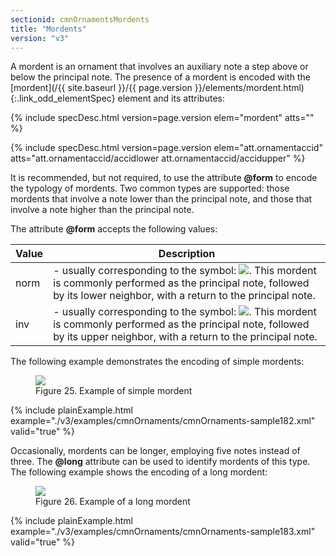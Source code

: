 ```yaml
---
sectionid: cmnOrnamentsMordents
title: "Mordents"
version: "v3"
---
```




A mordent is an ornament that involves an auxiliary note a step above or below the
principal
note. The presence of a mordent is encoded with the [mordent](/{{ site.baseurl }}/{{ page.version }}/elements/mordent.html){:.link_odd_elementSpec} element and
its attributes:




{% include specDesc.html version=page.version elem="mordent" atts="" %}

{% include specDesc.html version=page.version elem="att.ornamentaccid" atts="att.ornamentaccid/accidlower att.ornamentaccid/accidupper" %}




It is recommended, but not required, to use the attribute **@form** to encode the
typology of mordents. Two common types are supported: those mordents that involve
a note lower
than the principal note, and those that involve a note higher than the principal note.


The attribute **@form** accepts the following values:

<table class="table table-striped table-hover">
   <thead>
      <tr>
         <th>Value</th>
         <th>Description</th>
      </tr>
   </thead>
   <tbody>
      <tr>
         <td>norm</td>
         <td> - usually corresponding to the symbol: 
            <img src="../../../../guidelines/v3/Images/modules/cmnOrnaments/lower_mordent.png" class="graphic"></img>. This mordent is
            commonly performed as the principal note, followed by its lower neighbor, with a return
            to
            the principal note.
         </td>
      </tr>
      <tr>
         <td>inv</td>
         <td> - usually corresponding to the symbol: 
            <img src="../../../../guidelines/v3/Images/modules/cmnOrnaments/upper_mordent.png" class="graphic"></img>. This mordent is
            commonly performed as the principal note, followed by its upper neighbor, with a return
            to
            the principal note.
         </td>
      </tr>
   </tbody>
</table>

The following example demonstrates the encoding of simple mordents:


<figure class="figure">
   <img src="../../../../guidelines/v3/Images/modules/cmnOrnaments/ex_mordent.png" class="img-responsive"></img>
   <figcaption class="figure-caption">Figure 25. Example of simple mordent</figcaption>
</figure>
{% include plainExample.html example="./v3/examples/cmnOrnaments/cmnOrnaments-sample182.xml" valid="true" %}


Occasionally, mordents can be longer, employing five notes instead of three. The
**@long** attribute can be used to identify mordents of this type. The following
example shows the encoding of a long mordent:


<figure class="figure">
   <img src="../../../../guidelines/v3/Images/modules/cmnOrnaments/ex_mordent_l.png" class="img-responsive"></img>
   <figcaption class="figure-caption">Figure 26. Example of a long mordent</figcaption>
</figure>
{% include plainExample.html example="./v3/examples/cmnOrnaments/cmnOrnaments-sample183.xml" valid="true" %}

